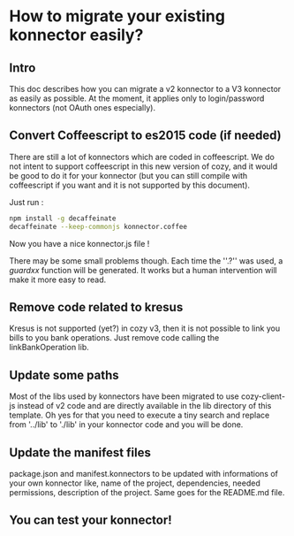 # How to migrate your existing konnector easily?

## Intro

This doc describes how you can migrate a v2 konnector to a V3 konnector as easily as possible. At
the moment, it applies only to login/password konnectors (not OAuth ones especially).


## Convert Coffeescript to es2015 code (if needed)

There are still a lot of konnectors which are coded in coffeescript. We do not intent to support
coffeescript in this new version of cozy, and it would be good to do it for your konnector (but you
can still compile with coffeescript if you want and it is not supported by this document).

Just run :

```sh
npm install -g decaffeinate
decaffeinate --keep-commonjs konnector.coffee
```

Now you have a nice konnector.js file !

There may be some small problems though. Each time the ''.?'' was used, a _guardxx_ function will be generated. It works but a human
intervention will make it more easy to read.

## Remove code related to kresus

Kresus is not supported (yet?) in cozy v3, then it is not possible to link you bills to you bank
operations. Just remove code calling the linkBankOperation lib.

## Update some paths
Most of the libs used by konnectors have been migrated to use cozy-client-js instead of v2 code and
are directly available in the lib directory of this template. Oh yes for that you need to execute a
tiny search and replace from '../lib' to './lib' in your konnector code and you will be done.

## Update the manifest files

package.json and manifest.konnectors to be updated with informations of your own konnector like,
name of the project, dependencies, needed permissions, description of the project. Same goes for
the README.md file.

## You can test your konnector!
